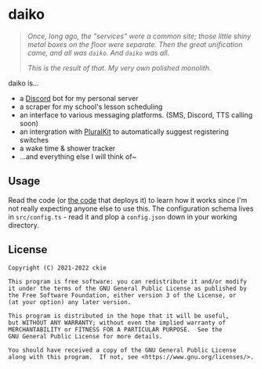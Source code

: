 # daiko

> *Once, long ago, the "services" were a common site; those little shiny metal boxes on the floor were separate.*
> *Then the great unification came, and all was `daiko`. And `daiko` was all.*
> 
> *This is the result of that. My very own polished monolith.*

daiko is...

- a [Discord](https://discord.com) bot for my personal server
- a scraper for my school's lesson scheduling
- an interface to various messaging platforms. (SMS, Discord, TTS calling soon)
- an intergration with [PluralKit](https://pluralkit.me) to automatically suggest registering switches
- a wake time & shower tracker
- ...and everything else I will think of~

## Usage

Read the code (or [the code](https://github.com/ckiee/nixfiles/blob/master/modules/services/daiko.nix) that deploys it) to learn how it works since I'm not really expecting anyone else to use this.
The configuration schema lives in `src/config.ts` - read it and plop a `config.json` down in your working directory.

## License

    Copyright (C) 2021-2022 ckie

    This program is free software: you can redistribute it and/or modify
    it under the terms of the GNU General Public License as published by
    the Free Software Foundation, either version 3 of the License, or
    (at your option) any later version.

    This program is distributed in the hope that it will be useful,
    but WITHOUT ANY WARRANTY; without even the implied warranty of
    MERCHANTABILITY or FITNESS FOR A PARTICULAR PURPOSE.  See the
    GNU General Public License for more details.

    You should have received a copy of the GNU General Public License
    along with this program.  If not, see <https://www.gnu.org/licenses/>.

